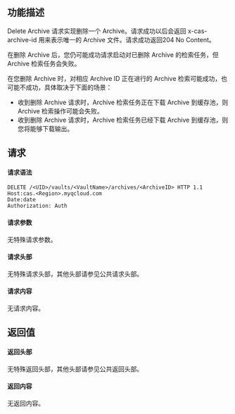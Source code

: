## 功能描述

Delete Archive 请求实现删除一个 Archive。请求成功以后会返回 x-cas-archive-id 用来表示唯一的 Archive 文件。请求成功返回204 No Content。

在删除 Archive 后，您仍可能成功请求启动对已删除 Archive 的检索任务，但 Archive 检索任务会失败。

在您删除 Archive 时，对相应 Archive ID 正在进行的 Archive 检索可能成功，也可能不成功，具体取决于下面的场景：

- 收到删除 Archive 请求时，Archive 检索任务正在下载 Archive 到缓存池，则 Archive 检索操作可能会失败。
- 收到删除 Archive 请求时，Archive 检索任务已经下载 Archive 到缓存池，则您将能够下载输出。

## 请求

#### 请求语法

```plaintext
DELETE /<UID>/vaults/<VaultName>/archives/<ArchiveID> HTTP 1.1
Host:cas.<Region>.myqcloud.com
Date:date
Authorization: Auth
```

#### 请求参数

无特殊请求参数。

#### 请求头部

无特殊请求头部，其他头部请参见公共请求头部。

#### 请求内容

无请求内容。

## 返回值

#### 返回头部

无特殊返回头部，其他头部请参见公共返回头部。

#### 返回内容

无返回内容。
